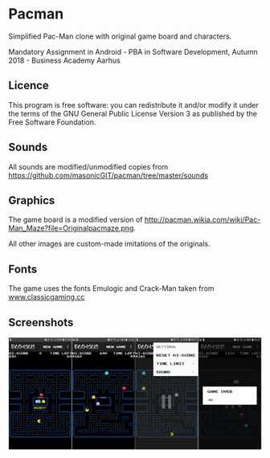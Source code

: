 # Pacman
Simplified Pac-Man clone with original game board and characters.

Mandatory Assignment in Android - PBA in Software Development, Autumn 2018 - Business Academy Aarhus

## Licence
This program is free software: you can redistribute it and/or modify it under the terms of the GNU General Public License Version 3 as published by the Free Software Foundation.

## Sounds
All sounds are modified/unmodified copies from https://github.com/masonicGIT/pacman/tree/master/sounds

## Graphics
The game board is a modified version of http://pacman.wikia.com/wiki/Pac-Man_Maze?file=Originalpacmaze.png.

All other images are custom-made imitations of the originals.

## Fonts
The game uses the fonts Emulogic and Crack-Man taken from www.classicgaming.cc

## Screenshots

![Montage](montage.png)
